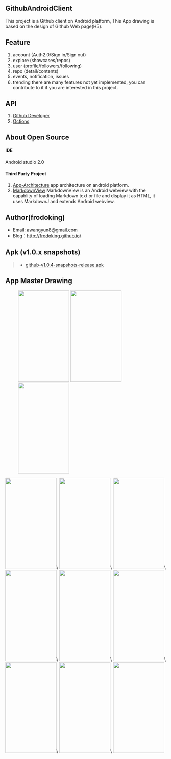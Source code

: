 ## GithubAndroidClient 

This project is a Github client on Android platform, This App drawing  is based on the design of Github Web page(H5).

## Feature
1. account (Auth2.0/Sign in/Sign out)
2. explore (showcases/repos)
3. user (profile/followers/following)
4. repo (detail/contents)
5. events, notification, issues
6. trending
there are many features not yet implemented, you can contribute to it if you are interested in this project.

## API
1. [Github Developer](https://developer.github.com/v3/)
2. [Octions](https://octicons.github.com/)
 
## About Open Source
#### IDE
Android studio 2.0

#### Third Party Project
1. [App-Architecture](https://github.com/frodoking/App-Architecture.git)
    app architecture on android platform.
2. [MarkdownView](https://github.com/falnatsheh/MarkdownView)
    MarkdownView is an Android webview with the capablity of loading Markdown text or file and display it as HTML, it uses MarkdownJ and extends Android webview.

## Author(frodoking)
* Email: awangyun8@gmail.com
* Blog：http://frodoking.github.io/

## Apk (v1.0.x snapshots)
> * [github-v1.0.4-snapshots-release.apk](https://github.com/frodoking/GithubAndroidClient/releases/download/v1.0/github-v1.0.4-snapshots-release.apk) 

## App Master Drawing
<figure class="third">
<img  src="http://frodoking.github.io/img/github-client/github-home.png" width="160" height="284">
<img  src="http://frodoking.github.io/img/github-client/github-drawer.png" width="160" height="284">
<img  src="http://frodoking.github.io/img/github-client/github-profile.png" width="160" height="284">
</figure>
<img  src="http://frodoking.github.io/img/github-client/github-notifications.png" width="160" height="284">\
<img  src="http://frodoking.github.io/img/github-client/github-issues.png" width="160" height="284">\
<img  src="http://frodoking.github.io/img/github-client/github-events.png" width="160" height="284">\
<img  src="http://frodoking.github.io/img/github-client/github-explore.png" width="160" height="284">\
<img  src="http://frodoking.github.io/img/github-client/github-showcases.png" width="160" height="284">\
<img  src="http://frodoking.github.io/img/github-client/github-repo.png" width="160" height="284">\
<img  src="http://frodoking.github.io/img/github-client/github-repo-issues.png" width="160" height="284">\
<img  src="http://frodoking.github.io/img/github-client/github-repo-pulse.png" width="160" height="284">\
<img  src="http://frodoking.github.io/img/github-client/github-repo-contents.png" width="160" height="284">
